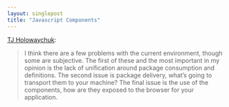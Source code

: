 ```yaml
---
layout: singlepost
title: "Javascript Components"
---
```


[TJ Holowaychuk](http://tjholowaychuk.com/post/27984551477):
> I think there are a few problems with the current environment, though some are subjective. The first of these and the most important in my opinion is the lack of unification around package consumption and definitions. The second issue is package delivery, what’s going to transport them to your machine? The final issue is the use of the components, how are they exposed to the browser for your application.